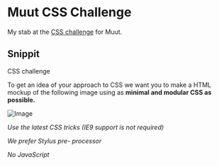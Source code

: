 # Muut CSS Challenge

My stab at the [CSS challenge](https://muut.com/jobs/#css-challenge) for Muut.


## Snippit

CSS challenge

To get an idea of your approach to CSS we want you to make a HTML mockup of the following image using as **minimal and modular CSS as possible.**

![Image](https://muut.com/jobs/challenge.png)

*Use the latest CSS tricks (IE9 support is not required)*

*We prefer Stylus pre- processor*

*No JavaScript*

